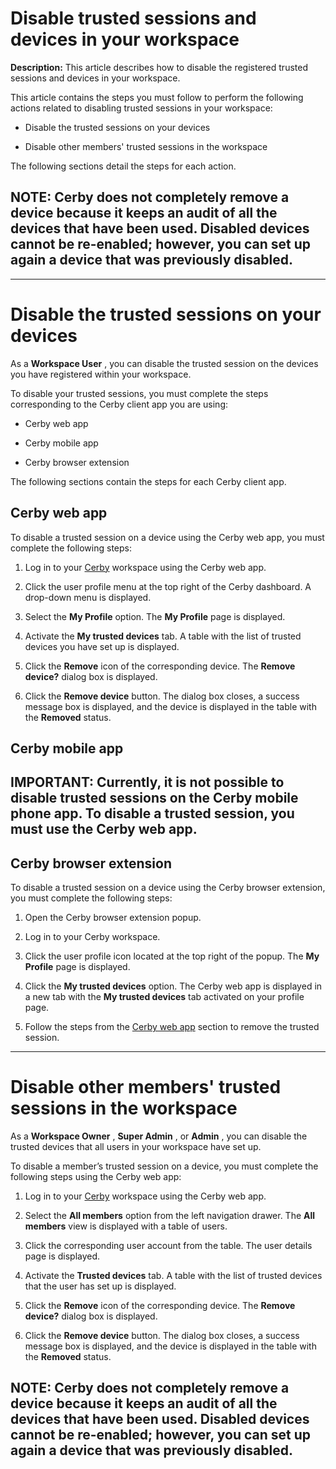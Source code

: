 # Disable trusted sessions and devices in your workspace

**Description:** This article describes how to disable the registered trusted sessions and devices in your workspace.

This article contains the steps you must follow to perform the following
actions related to disabling trusted sessions in your workspace:

  * Disable the trusted sessions on your devices

  * Disable other members' trusted sessions in the workspace

The following sections detail the steps for each action.

**NOTE:** Cerby does not completely remove a device because it keeps an audit
of all the devices that have been used. Disabled devices cannot be re-enabled;
however, you can set up again a device that was previously disabled.  
---  
  
* * *

# Disable the trusted sessions on your devices

As a **Workspace User** , you can disable the trusted session on the devices
you have registered within your workspace.

To disable your trusted sessions, you must complete the steps corresponding to
the Cerby client app you are using:

  * Cerby web app

  * Cerby mobile app

  * Cerby browser extension

The following sections contain the steps for each Cerby client app.

## **Cerby web app**

To disable a trusted session on a device using the Cerby web app, you must
complete the following steps:

  1. Log in to your [Cerby](https://app.cerby.com/) workspace using the Cerby web app.

  2. Click the user profile menu at the top right of the Cerby dashboard. A drop-down menu is displayed.

  3. Select the **My Profile** option. The **My Profile** page is displayed.

  4. Activate the **My trusted devices** tab. A table with the list of trusted devices you have set up is displayed.

  5. Click the **Remove** icon of the corresponding device. The **Remove device?** dialog box is displayed.

  6. Click the **Remove device** button. The dialog box closes, a success message box is displayed, and the device is displayed in the table with the **Removed** status.

## **Cerby mobile app**

**IMPORTANT:** Currently, it is not possible to disable trusted sessions on
the Cerby mobile phone app. To disable a trusted session, you must use the
Cerby web app.  
---  
  
## **Cerby browser extension**

To disable a trusted session on a device using the Cerby browser extension,
you must complete the following steps:

  1. Open the Cerby browser extension popup.

  2. Log in to your Cerby workspace.

  3. Click the user profile icon located at the top right of the popup. The **My Profile** page is displayed.

  4. Click the **My trusted devices** option. The Cerby web app is displayed in a new tab with the **My trusted devices** tab activated on your profile page.

  5. Follow the steps from the [Cerby web app](https://docs.google.com/document/d/1zA7WuIsMs88jkqYwCqiyvdISDgD6QTERQAb3AAriXqg/edit#heading=h.nsldgubsdb9w) section to remove the trusted session.

* * *

# Disable other members' trusted sessions in the workspace

As a **Workspace Owner** , **Super Admin** , or **Admin** , you can disable
the trusted devices that all users in your workspace have set up.

To disable a member’s trusted session on a device, you must complete the
following steps using the Cerby web app:

  1. Log in to your [Cerby](https://app.cerby.com/) workspace using the Cerby web app.

  2. Select the **All members** option from the left navigation drawer. The **All members** view is displayed with a table of users.

  3. Click the corresponding user account from the table. The user details page is displayed.

  4. Activate the **Trusted devices** tab. A table with the list of trusted devices that the user has set up is displayed.

  5. Click the **Remove** icon of the corresponding device. The **Remove device?** dialog box is displayed.

  6. Click the **Remove device** button. The dialog box closes, a success message box is displayed, and the device is displayed in the table with the **Removed** status.

**NOTE:** Cerby does not completely remove a device because it keeps an audit
of all the devices that have been used. Disabled devices cannot be re-enabled;
however, you can set up again a device that was previously disabled.  
---

